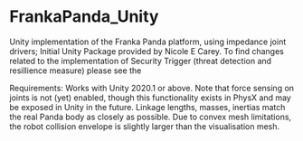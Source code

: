 # FrankaPanda_Unity
Unity implementation of the Franka Panda platform, using impedance joint drivers; 
Initial Unity Package provided by Nicole E Carey. To find changes related to the implementation of Security Trigger (threat detection and resillience measure) please see the 

Requirements: Works with Unity 2020.1 or above. Note that force sensing on joints is not (yet) enabled, though this functionality exists in PhysX and may be exposed in Unity in the future.
Linkage lengths, masses, inertias match the real Panda body as closely as possible. Due to convex mesh limitations, the robot collision envelope is slightly larger than the visualisation mesh.

